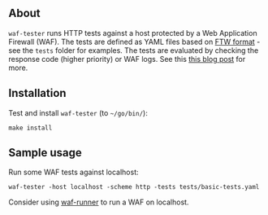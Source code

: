 ## About

`waf-tester` runs HTTP tests against a host protected by a Web Application Firewall (WAF). The tests are defined as YAML files based on [FTW format](https://github.com/CRS-support/ftw/blob/master/docs/YAMLFormat.md) - see the `tests` folder for examples. The tests are evaluated by checking the response code (higher priority) or WAF logs. See this [this blog post](https://jreisinger.github.io/blog2/posts/working-with-waf-containers/) for more.

## Installation

Test and install `waf-tester` (to `~/go/bin/`):

```
make install
```

## Sample usage

Run some WAF tests against localhost:

```
waf-tester -host localhost -scheme http -tests tests/basic-tests.yaml
```

Consider using [waf-runner](https://github.com/jreisinger/waf-runner) to run a WAF on localhost.
